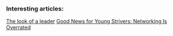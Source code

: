 ### Interesting articles:

[The look of a leader](https://www.economist.com/news/business/21620197-getting-top-much-do-how-you-look-what-you-achieve-look-leader)
[Good News for Young Strivers: Networking Is Overrated](https://www.nytimes.com/2017/08/24/opinion/sunday/networking-connections-business.html?action=click&pgtype=Homepage&clickSource=story-heading&module=opinion-c-col-right-region&region=opinion-c-col-right-region&WT.nav=opinion-c-col-right-region)